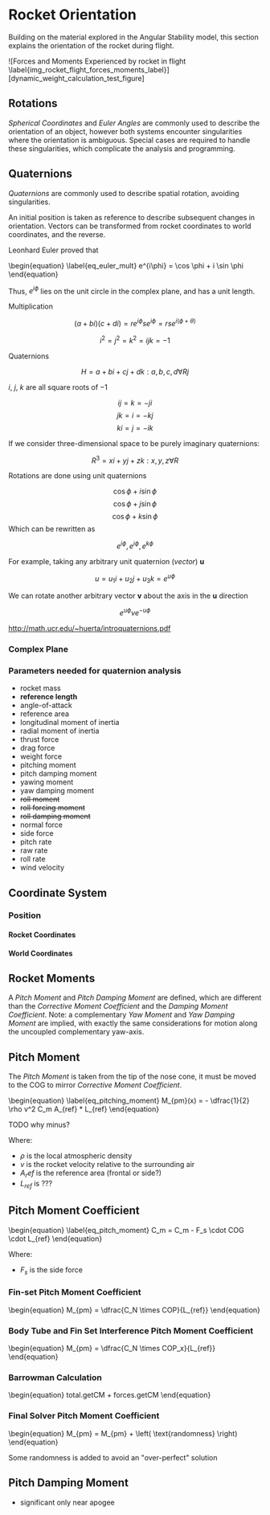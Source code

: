# Rocket Orientation

Building on the material explored in the Angular Stability model, this section explains the orientation of the rocket during flight.

[img_rocket_flight_forces_moments_label]: images/rocket_flight_forces_moments.png "Forces and Moments Experienced by rocket in flight" 
![Forces and Moments Experienced by rocket in flight \label{img_rocket_flight_forces_moments_label}][dynamic_weight_calculation_test_figure] 

## Rotations 

*Spherical  Coordinates* and *Euler Angles* are commonly used to describe the orientation of an object, however both systems encounter singularities where the orientation is ambiguous. 
Special cases are required to handle these singularities, which complicate the analysis and programming.

## Quaternions 

*Quaternions* are commonly used to describe spatial rotation, avoiding singularities. 

An initial position is taken as reference to describe subsequent changes in orientation.
Vectors can be transformed from rocket coordinates to world coordinates, and the reverse.

Leonhard Euler proved that 

\begin{equation}
\label{eq_euler_mult}
e^{i\phi} = \cos \phi + i \sin \phi
\end{equation}

Thus, $e^{i\phi}$ lies on the unit circle in the complex plane, and has a unit length.

Multiplication

$$
(a+bi)(c+di) = re^{i\phi}se^{i\phi} = rse^{i(\phi + \theta)}
$$

$$
i^2 = j^2 = k^2 = ijk = -1
$$

Quaternions

$$
H = { a + bi + cj + dk : a,b,c,d \forall R }j
$$

$i$, $j$, $k$ are all square roots of $-1$

$$
ij = k = -ji 
$$
$$
jk = i = -kj 
$$
$$
ki = j = -ik
$$

If we consider three-dimensional space to be purely imaginary quaternions:

$$
R^3 = {xi + yj + zk : x,y,z \forall R}
$$

Rotations are done using unit quaternions

$$
\cos \phi + i \sin \phi 
$$
$$
\cos \phi + j \sin \phi 
$$
$$
\cos \phi + k \sin \phi
$$
Which can be rewritten as 

$$
e^{i\phi}, e^{i\phi}, e^{k\phi}
$$

For example, taking any arbitrary unit quaternion (*vector*) **u**

$$
u = u_1i + u_2j + u_3k = e^{u\phi}
$$

We can rotate another arbitrary vector **v** about the axis in the **u** direction

$$
e^{u\phi}ve^{-u\phi}
$$

http://math.ucr.edu/~huerta/introquaternions.pdf

### Complex Plane



### Parameters needed for quaternion analysis

- rocket mass
- **reference length**
- angle-of-attack
- reference area
- longitudinal moment of inertia
- radial moment of inertia
- thrust force
- drag force
- weight force
- pitching moment
- pitch damping moment
- yawing moment
- yaw damping moment
- ~~roll moment~~
- ~~roll forcing moment~~
- ~~roll damping moment~~
- normal force
- side force
- pitch rate
- raw rate
- roll rate
- wind velocity

## Coordinate System

### Position

#### Rocket Coordinates

#### World Coordinates

## Rocket Moments

A *Pitch Moment* and *Pitch Damping Moment* are defined, which are different than the *Corrective Moment Coefficient* and the *Damping Moment Coefficient*.
Note: a complementary *Yaw Moment* and *Yaw Damping Moment* are implied, with exactly the same considerations for motion along the uncoupled complementary yaw-axis. 

## Pitch Moment

The *Pitch Moment* is taken from the tip of the nose cone, it must be moved to the COG to mirror *Corrective Moment Coefficient*.

\begin{equation}
\label{eq_pitching_moment}
M_{pm}(x) = - \dfrac{1}{2} \rho v^2 C_m A_{ref} * L_{ref}
\end{equation}

TODO why minus?

Where:

- $\rho$ is the local atmospheric density
- $v$ is the rocket velocity relative to the surrounding air
- $A_ref$ is the reference area (frontal or side?)
- $L_{ref}$ is ???

## Pitch Moment Coefficient

\begin{equation}
\label{eq_pitch_moment}
C_m = C_m - F_s \cdot COG \cdot L_{ref} 
\end{equation}

Where:

- $F_s$ is the side force

### Fin-set Pitch Moment Coefficient

\begin{equation}
M_{pm} = \dfrac{C_N \times COP}{L_{ref}}
\end{equation}

### Body Tube and Fin Set Interference Pitch Moment Coefficient
\begin{equation}
M_{pm} = \dfrac{C_N \times COP_x}{L_{ref}}
\end{equation}

### Barrowman Calculation 
\begin{equation}
total.getCM + forces.getCM
\end{equation}

### Final Solver Pitch Moment Coefficient

\begin{equation}
M_{pm} = M_{pm} + \left( \text{randomness}  \right)
\end{equation}

Some randomness is added to avoid an "over-perfect" solution

## Pitch Damping Moment

- significant only near apogee

